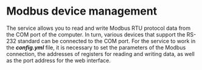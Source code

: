 # Modbus device management
The service allows you to read and write Modbus RTU protocol data from the COM port of the computer. In turn, various devices that support the RS-232 standard can be connected to the COM port.
For the service to work in the ___config.yml___ file, it is necessary to set the parameters of the Modbus connection, the addresses of registers for reading and writing data, as well as the port address for the web interface.
